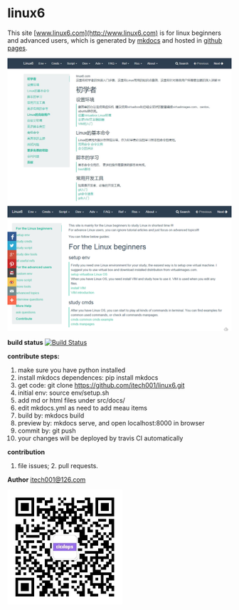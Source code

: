 linux6
======

This site [www.linux6.com](http://www.linux6.com) is for linux beginners and advanced users, which is generated by [mkdocs](http://www.mkdocs.org) and hosted in [github pages](https://github.com/itech001/linux6).  

![](linux66.jpg)  
![](linux6.png)  

**build status** [![Build Status](https://travis-ci.org/itech001/linux6.svg?branch=master)](https://travis-ci.org/itech001/linux6)

**contribute steps:**
1. make sure you have python installed
1. install mkdocs dependences: pip install mkdocs  
1. get code: git clone https://github.com/itech001/linux6.git 
1. initial env: source env/setup.sh
1. add md or html files under src/docs/
1. edit mkdocs.yml as need to add meau items
1. build by: mkdocs build
1. preview by: mkdocs serve, and open localhost:8000 in browser
1. commit by: git push 
1. your changes will be deployed by travis CI automatically

**contribution**
1. file issues; 2. pull requests.

**Author**
itech001@126.com  

![weinxin group](gzh8.jpg)
